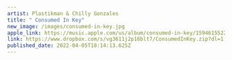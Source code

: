 ```yaml
---
artist: Plastikman & Chilly Gonzales
title: " Consumed In Key"
new_image: /images/consumed-in-key.jpg
apple_link: https://music.apple.com/us/album/consumed-in-key/1594615522
link: https://www.dropbox.com/s/vg3611j2p16blt7/ConsumedInKey.zip?dl=1
published_date: 2022-04-05T18:14:13.625Z
---
```

